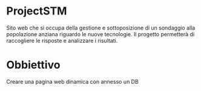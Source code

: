 # ProjectSTM
Sito web che si occupa della gestione e sottoposizione di un sondaggio alla popolazione anziana riguardo le nuove tecnologie. Il progetto permetterà di raccogliere le risposte e analizzare i risultati.

# Obbiettivo
Creare una pagina web dinamica con annesso un DB 
